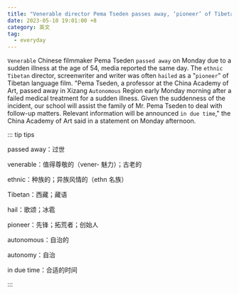 ```yaml
---
title: "Venerable director Pema Tseden passes away, ‘pioneer’ of Tibetan language film"
date: 2023-05-10 19:01:00 +8
category: 英文
tag:
  - everyday
---
```


`Venerable` Chinese filmmaker Pema Tseden `passed away` on Monday due to a sudden illness at the age of 54, media reported the same day. The `ethnic` `Tibetan` director, screenwriter and writer was often `hailed` as a "`pioneer`" of Tibetan language film. "Pema Tseden, a professor at the China Academy of Art, passed away in Xizang `Autonomous` Region early Monday morning after a failed medical treatment for a sudden illness. Given the suddenness of the incident, our school will assist the family of Mr. Pema Tseden to deal with follow-up matters. Relevant information will be announced `in due time`," the China Academy of Art said in a statement on Monday afternoon.

::: tip tips

passed away：过世

venerable：值得尊敬的（vener- 魅力）；古老的

ethnic：种族的；异族风情的（ethn 名族）

Tibetan：西藏；藏语

hail：歌颂；冰雹

pioneer：先锋；拓荒者；创始人

autonomous：自治的

autonomy：自治

in due time：合适的时间

:::
